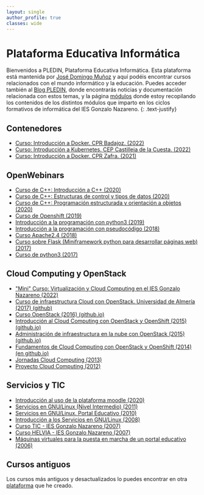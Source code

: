 ```yaml
---
layout: single
author_profile: true
classes: wide
---
```

# Plataforma Educativa Informática

Bienvenidos a PLEDIN, Plataforma Educativa Informática. Esta plataforma está mantenida por [José Domingo Muñoz](https://www.josedomingo.org/pledin/about/) y aquí podéis encontrar cursos relacionados con el mundo informático y la educación. Puedes acceder también al [Blog PLEDIN](https://www.josedomingo.org/), donde encontrarás noticias y documentación relacionada con estos temas, y la página [módulos](https://fp.josedomingo.org) donde estoy recopilando los contenidos de los distintos módulos que imparto en los ciclos formativos de informática del IES Gonzalo Nazareno. 
{: .text-justify}

## Contenedores

* [Curso: Introducción a  Docker. CPR Badajoz. (2022)](https://josedom24.github.io/curso_docker_2022/)
* [Curso: Introducción a Kubernetes. CEP Castilleja de la Cuesta. (2022)](https://github.com/iesgn/curso_kubernetes_cep)
* [Curso: Introducción a  Docker. CPR Zafra. (2021)](https://iesgn.github.io/curso_docker_2021/)

## OpenWebinars

* [Curso de C++: Introducción a C++ (2020)](cursos/curso_cpp1/index.html)
* [Curso de C++: Estructuras de control y tipos de datos (2020)](cursos/curso_cpp2/index.html)
* [Curso de C++: Programación estructurada y orientación a objetos (2020)](cursos/curso_cpp3/index.html)
* [Curso de Openshift (2019)](cursos/openshift/index.html)
* [Introducción a la programación con python3 (2019)](cursos/programacion_python3/index.html)
* [Introducción a la programación con pseudocódigo (2018)](cursos/programacion/index.html)
* [Curso Apache2.4 (2018)](cursos/apache24/index.html)
* [Curso sobre Flask (Miniframework python para desarrollar páginas web) (2017)](cursos/flask/index.html)
* [Curso de python3 (2017)](cursos/python3/index.html)

## Cloud Computing y OpenStack

* ["Mini" Curso: Virtualización y Cloud Computing en el IES Gonzalo Nazareno (2022)](https://www.josedomingo.org/pledin/2022/05/curso-cloud-iesgn)
* [Curso de infraestructura Cloud con OpenStack. Universidad de Almería (2017) (github)](https://github.com/iesgn/curso-ual17)
* [Curso OpenStack (2016) (github.io)](http://iesgn.github.io/emergya/)
* [Introducción al Cloud Computing con OpenStack y OpenShift (2015) (github.io)](http://iesgn.github.io/cloud3/)
* [Administración de infraestructura en la nube con OpenStack (2015) (github.io)](http://iesgn.github.io/cloud2/)
* [Fundamentos de Cloud Computing con OpenStack y OpenShift (2014) (en github.io)](http://iesgn.github.io/cloud)
* [Jornadas Cloud Computing (2013)](cursos/cloud2013/index.html)
* [Proyecto Cloud Computing (2012)](cursos/cloud2012/index.html)

## Servicios y TIC

* [Introducción al uso de la plataforma moodle (2020)](cursos/moodle2020/index.html)
* [Servicios en GNU/Linux (Nivel Intermedio) (2011)](cursos/servicios2011/index.html)
* [Servicios en GNU/Linux. Portal Educativo (2010)](cursos/servicios2010/index.html)
* [Introducción a los Servicios en GNU/Linux (2008)](cursos/servicios2008/index.html)
* [Curso TIC - IES Gonzalo Nazareno (2007)](cursos/tic2007/index.html)
* [Curso HELVIA - IES Gonzalo Nazareno (2007)](cursos/helvia2007/index.html)
* [Máquinas virtuales para la puesta en marcha de un portal educativo (2006)](cursos/mv2006/index.html)

## Cursos antiguos

Los cursos más antiguos y desactualizados lo puedes encontrar en otra [plataforma](http://pledin.gnomio.com) que he creado.
